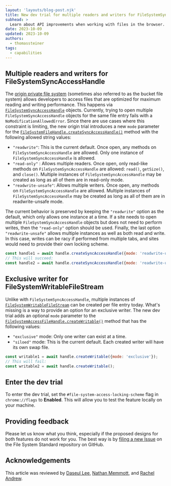 ```yaml
---
layout: 'layouts/blog-post.njk'
title: New dev trial for multiple readers and writers for FileSystemSyncAccessHandle and exclusive writer for FileSystemWritableFileStream
subhead: >
  Learn about API improvements when working with files in the browser.
date: 2023-10-09
updated: 2023-10-09
authors:
  - thomassteiner
tags:
  - capabilities
---
```


## Multiple readers and writers for FileSystemSyncAccessHandle

The [origin private file system](https://web.dev/opfs) (sometimes also referred to as the bucket file system) allows developers to access files that are optimized for maximum reading and writing performance. This happens via [`FileSystemSyncAccessHandle`](https://developer.mozilla.org/en-US/docs/Web/API/FileSystemSyncAccessHandle) objects. Currently, trying to open multiple `FileSystemSyncAccessHandle` objects for the same file entry fails with a `NoModificationAllowedError`. Since there are use cases where this constraint is limiting, the new origin trial introduces a new `mode` parameter for the [`FileSystemFileHandle.createSyncAccessHandle()`](https://developer.mozilla.org/en-US/docs/Web/API/FileSystemFileHandle/createSyncAccessHandle) method with the following allowed string values:

- `"readwrite"`: This is the current default. Once open, any methods on `FileSystemSyncAccessHandle` are allowed. Only one instance of `FileSystemSyncAccessHandle` is allowed.
- `"read-only"` : Allows multiple readers. Once open, only read-like methods on `FileSystemSyncAccessHandle` are allowed: `read()`, `getSize()`, and `close()`. Multiple instances of `FileSystemSyncAccessHandle` may be created as long as all of them are in read-only mode.
- `"readwrite-unsafe"`: Allows multiple writers. Once open, any methods on `FileSystemSyncAccessHandle` are allowed. Multiple instances of `FileSystemSyncAccessHandle` may be created as long as all of them are in readwrite-unsafe mode.

The current behavior is preserved by keeping the `"readwrite"` option as the default, which only allows one instance at a time. If a site needs to open multiple `FileSystemSyncAccessHandle` objects but does not need to perform writes, then the `"read-only"` option should be used. Finally, the last option `"readwrite-unsafe"` allows multiple instances as well as both read and write. In this case, writes can be racy if performed from multiple tabs, and sites would need to provide their own locking scheme.

```js
const handle1 = await handle.createSyncAccessHandle({mode: 'readwrite-unsafe'});
// This will succeed:
const handle2 = await handle.createSyncAccessHandle({mode: 'readwrite-unsafe'});
```

## Exclusive writer for FileSystemWritableFileStream

Unlike with `FileSystemSyncAccessHandle`, multiple instances of [`FileSystemWritableFileStream`](https://developer.mozilla.org/en-US/docs/Web/API/FileSystemWritableFileStream) can be created per file entry today. What's missing is a way to provide an option for an exclusive writer. The new dev trial adds an optional `mode` parameter to the [`FileSystemAccessFileHandle.createWritable()`](https://developer.mozilla.org/en-US/docs/Web/API/FileSystemFileHandle/createWritable) method that has the following values:

- `"exclusive"` mode: Only one writer can exist at a time.
- `"siloed"` mode: This is the current default. Each created writer will have its own swap file.

```js
const writable1 = await handle.createWritable({mode: 'exclusive'});
// This will fail:
const writable2 = await handle.createWritable();
```

## Enter the dev trial

To enter the dev trial, set the `#file-system-access-locking-scheme` flag in `chrome://flags` to **Enabled**. This will allow you to test the feature locally on your machine.

## Providing feedback

Please let us know what you think, especially if the proposed designs for both features do not work for you. The best way is by [filing a new Issue](https://github.com/whatwg/fs/issues) on the File System Standard repository on GitHub.

## Acknowledgements

This article was reviewed by [Daseul Lee](https://www.linkedin.com/in/daseul-lee-8297314b), [Nathan Memmott](https://www.linkedin.com/in/nathan-memmott/), and [Rachel Andrew](https://rachelandrew.co.uk/).
